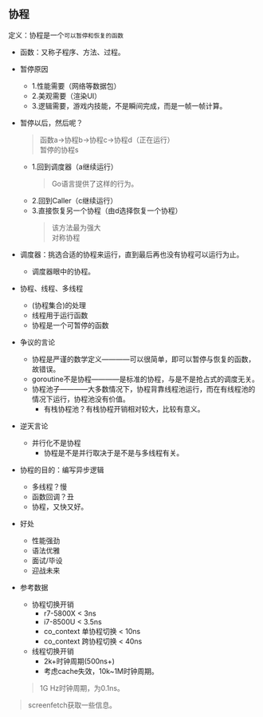 
## 协程
定义：协程是一个`可以暂停和恢复的函数`
  - 函数：又称子程序、方法、过程。
  - 暂停原因
    - 1.性能需要（网络等数据包）
    - 2.美观需要（渲染UI）
    - 3.逻辑需要，游戏内技能，不是瞬间完成，而是一帧一帧计算。
  - 暂停以后，然后呢？
    > 函数a->协程b->协程c->协程d（正在运行）  
    > 暂停的协程s
    - 1.回到调度器（a继续运行）
      > Go语言提供了这样的行为。
    - 2.回到Caller（c继续运行）
    - 3.直接恢复另一个协程（由d选择恢复一个协程）
      > 该方法最为强大  
      > 对称协程
  - 调度器：挑选合适的协程来运行，直到最后再也没有协程可以运行为止。
    - 调度器眼中的协程。
  - 协程、线程、多线程
    - (协程集合)的处理
    - 线程用于运行函数
    - 协程是一个可暂停的函数
  - 争议的言论
    - 协程是严谨的数学定义————可以很简单，即可以暂停与恢复的函数，故错误。
    - goroutine不是协程————是标准的协程，与是不是抢占式的调度无关。
    - 协程池子————大多数情况下，协程背靠线程池运行，而在有线程池的情况下运行，协程池没有价值。
      - 有栈协程池？有栈协程开销相对较大，比较有意义。
  - 逆天言论
    - 并行化不是协程
      - 协程是不是并行取决于是不是与多线程有关。

- 协程的目的：编写异步逻辑
  - 多线程？慢
  - 函数回调？丑
  - 协程，又快又好。
- 好处
  - 性能强劲
  - 语法优雅
  - 面试/毕设
  - 迎战未来
- 参考数据
  - 协程切换开销
    - r7-5800X < 3ns
    - i7-8500U < 3.5ns
    - co_context 单协程切换 < 10ns
    - co_context 跨协程切换 < 40ns
  - 线程切换开销
    - 2k+时钟周期(500ns+)
    - 考虑cache失效，10k~1M时钟周期。
  > 1G Hz时钟周期，为0.1ns。
> screenfetch获取一些信息。

